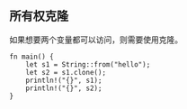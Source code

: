 ## 所有权克隆
如果想要两个变量都可以访问，则需要使用克隆。
```shell
fn main() {
    let s1 = String::from("hello");
    let s2 = s1.clone();
    println!("{}", s1);
    println!("{}", s2);
}
```
